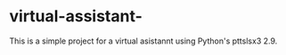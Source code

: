 # virtual-assistant-
This is a simple project for a virtual asistannt using  Python's pttslsx3 2.9.
